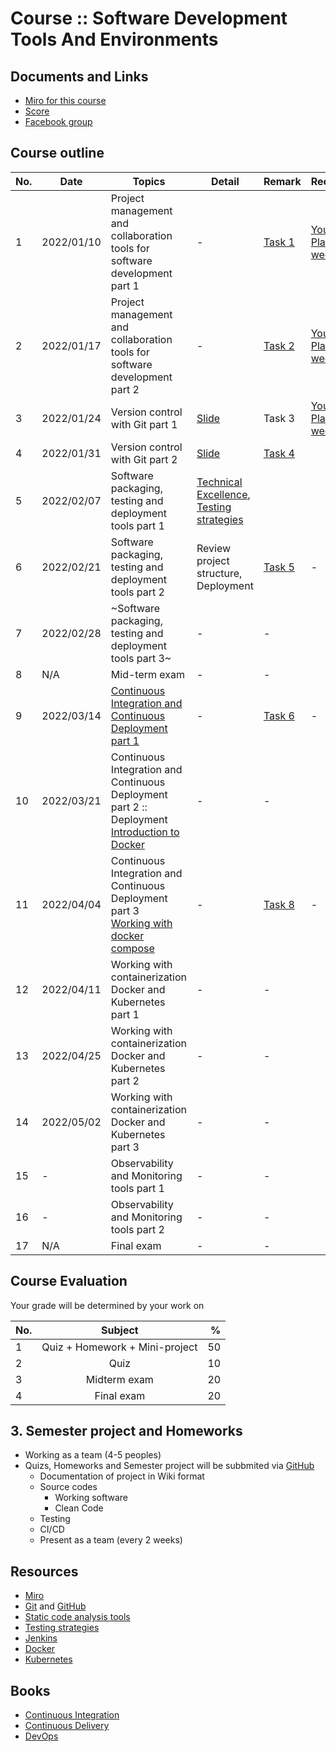 # Course :: Software Development Tools And Environments

## Documents and Links
* [Miro for this course](https://miro.com/app/board/uXjVOXYrCeA=/?invite_link_id=121055574560)
* [Score](https://docs.google.com/spreadsheets/d/1Wh190RybPn-NHkR8Dbt5hEbba3kWsobyd9hHnxE12uM/edit?usp=sharing)
* [Facebook group](https://www.facebook.com/groups/3018414645086969)

## Course outline

| No. | Date |Topics | Detail | Remark | Recording |
| ------ | ------ |------ |------ |------ |------ |
| 1 | 2022/01/10 | Project management and collaboration tools for software development part 1| - | [Task 1](https://github.com/up1/course-kmitl-sw-dev-tools-and-environments/wiki/Project-Management-tools)| [YouTube Playlist :: week 01](https://www.youtube.com/playlist?list=PL2jvm-RfIEMo02MWpXITFRXGhw5qkOngq)
| 2 | 2022/01/17 | Project management and collaboration tools for software development part 2| - | [Task 2](https://github.com/up1/course-kmitl-sw-dev-tools-and-environments/wiki/Flow-A)|[YouTube Playlist :: week 01](https://www.youtube.com/playlist?list=PL2jvm-RfIEMo02MWpXITFRXGhw5qkOngq)
| 3 | 2022/01/24 | Version control with Git part 1| [Slide](https://github.com/up1/course-scm-with-git) | Task 3|[YouTube Playlist :: week 01](https://www.youtube.com/playlist?list=PL2jvm-RfIEMo02MWpXITFRXGhw5qkOngq)
| 4 | 2022/01/31 | Version control with Git part 2| [Slide](https://github.com/up1/course-scm-with-git) | [Task 4](https://github.com/up1/course-kmitl-sw-dev-tools-and-environments/wiki/Task-4)|
| 5 | 2022/02/07 | Software packaging, testing and deployment tools part 1| [Technical Excellence](https://less.works/less/technical-excellence), [Testing strategies](https://martinfowler.com/articles/microservice-testing/) |   |
| 6 | 2022/02/21 | Software packaging, testing and deployment tools part 2| Review project structure, Deployment |[Task 5](https://github.com/up1/course-kmitl-sw-dev-tools-and-environments/wiki/Task-5) | - |
| 7 | 2022/02/28 | ~Software packaging, testing and deployment tools part 3~| - | - |
| 8 | N/A | Mid-term exam| - | - |
| 9 | 2022/03/14 | [Continuous Integration and Continuous Deployment part 1](https://github.com/up1/workshop-ci-cd-with-jenkins)| - |[Task 6](https://github.com/up1/course-kmitl-sw-dev-tools-and-environments/wiki/Task-6) | - |
| 10 | 2022/03/21 | Continuous Integration and Continuous Deployment part 2 :: Deployment <br/> [Introduction to Docker](https://github.com/up1/course-introduction-docker)| - | -
| 11 | 2022/04/04 | Continuous Integration and Continuous Deployment part 3 <br/> [Working with docker compose](https://github.com/up1/course-introduction-docker)| - | [Task 8](https://github.com/up1/course-kmitl-sw-dev-tools-and-environments/wiki/Task-8) | -
| 12 | 2022/04/11 | Working with containerization Docker and Kubernetes part 1| - | -
| 13 | 2022/04/25 | Working with containerization Docker and Kubernetes part 2| - | -
| 14 | 2022/05/02 | Working with containerization Docker and Kubernetes part 3| - | -
| 15 | - | Observability and Monitoring tools part 1| - | -
| 16 | - | Observability and Monitoring tools part 2| - | -
| 17 | N/A | Final exam| - | -

## Course Evaluation
Your grade will be determined by your work on

| No.  | Subject            | %     |
| ---- |:------------------:| -----:|
| 1    | Quiz + Homework + Mini-project | 50 |
| 2    | Quiz               | 10 |
| 3    | Midterm exam       | 20 |
| 4    | Final exam         | 20 |

## 3. Semester project and Homeworks
* Working as a team (4-5 peoples)
* Quizs, Homeworks and Semester project will be subbmited via [GitHub](https://github.com/)
  * Documentation of project in Wiki format
  * Source codes
    * Working software
    * Clean Code
  * Testing
  * CI/CD
  * Present as a team (every 2 weeks)

## Resources
* [Miro](https://miro.com/)
* [Git](https://git-scm.com/) and [GitHub](https://github.com/)
* [Static code analysis tools](https://en.wikipedia.org/wiki/List_of_tools_for_static_code_analysis)
* [Testing strategies](https://martinfowler.com/articles/microservice-testing/)
* [Jenkins](https://www.jenkins.io/)
* [Docker](https://docs.docker.com/get-docker/)
* [Kubernetes](https://kubernetes.io/)

## Books
* [Continuous Integration](https://www.amazon.com/Continuous-Integration-Improving-Software-Reducing/dp/0321336380)
* [Continuous Delivery](https://www.amazon.com/Continuous-Delivery-Deployment-Automation-Addison-Wesley/dp/0321601912/)
* [DevOps](https://www.amazon.com/DevOps-Handbook-World-Class-Reliability-Organizations/dp/1950508404)

